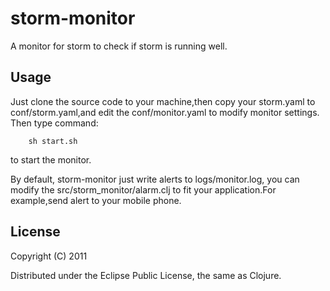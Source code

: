 # storm-monitor

  A monitor for storm to check if storm is running well.

## Usage

Just clone the source code to your machine,then copy your storm.yaml to conf/storm.yaml,and edit the conf/monitor.yaml to modify monitor settings.
Then type command:

	    sh start.sh

to  start the monitor.

By default, storm-monitor just write alerts to logs/monitor.log, you can modify the src/storm_monitor/alarm.clj  to fit your application.For example,send alert to your mobile phone.

## License

Copyright (C) 2011 

Distributed under the Eclipse Public License, the same as Clojure.
